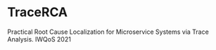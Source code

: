 # TraceRCA
Practical Root Cause Localization for Microservice Systems via Trace Analysis. IWQoS 2021
